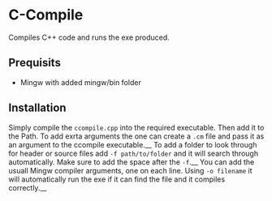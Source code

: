 # C-Compile
Compiles C++ code and runs the exe produced.
## Prequisits
* Mingw with added mingw/bin folder

## Installation
Simply compile the `ccompile.cpp` into the required executable. Then add it to the Path.
To add exrta arguments the one can create a `.cm` file and pass it as an argument to the ccompile executable.__
To add a folder to look through for header or source files add `-f path/to/folder` and it will search through automatically. Make sure to add the space after the `-f`.__
You can add the usuall Mingw compiler arguments, one on each line. Using `-o filename` it will automatically run the exe if it can find the file and it compiles correctly.__
